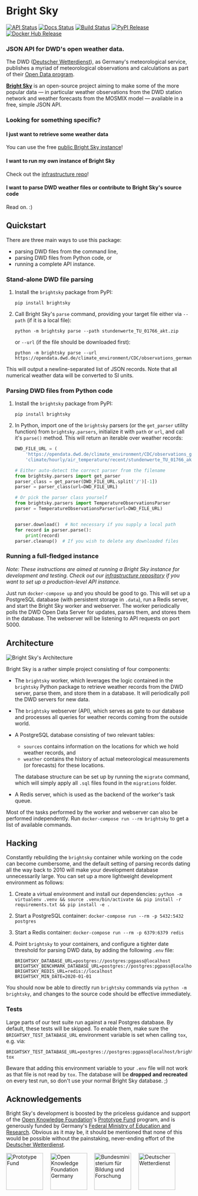 # Bright Sky

[![API Status](https://img.shields.io/website?down_message=offline&label=api&up_message=online&url=https%3A%2F%2Fapi.brightsky.dev%2F)](https://api.brightsky.dev/)
[![Docs Status](https://img.shields.io/website?down_message=offline&label=docs&up_message=online&url=https%3A%2F%2Fbrightsky.dev%2Fdocs%2F)](https://brightsky.dev/docs/)
[![Build Status](https://img.shields.io/github/actions/workflow/status/jdemaeyer/brightsky/main.yml)](https://github.com/jdemaeyer/brightsky/actions)
[![PyPI Release](https://img.shields.io/pypi/v/brightsky)](https://pypi.org/project/brightsky/)
[![Docker Hub Release](https://img.shields.io/docker/v/jdemaeyer/brightsky/latest?label=docker)](https://hub.docker.com/r/jdemaeyer/brightsky)

### JSON API for DWD's open weather data.

The DWD ([Deutscher Wetterdienst](https://www.dwd.de/)), as Germany's
meteorological service, publishes a myriad of meteorological observations and
calculations as part of their [Open Data
program](https://www.dwd.de/DE/leistungen/opendata/opendata.html).

[**Bright Sky**](https://brightsky.dev/) is an open-source project aiming to
make some of the more popular data — in particular weather observations from
the DWD station network and weather forecasts from the MOSMIX model — available
in a free, simple JSON API.


### Looking for something specific?

#### I just want to retrieve some weather data

You can use the free [public Bright Sky instance](https://brightsky.dev/)!

#### I want to run my own instance of Bright Sky

Check out the [infrastructure
repo](https://github.com/jdemaeyer/brightsky-infrastructure/)!

#### I want to parse DWD weather files or contribute to Bright Sky's source code

Read on. :)


## Quickstart

There are three main ways to use this package:

* parsing DWD files from the command line,
* parsing DWD files from Python code, or
* running a complete API instance.


### Stand-alone DWD file parsing

1. Install the `brightsky` package from PyPI:
   ```
   pip install brightsky
   ```

2. Call Bright Sky's `parse` command, providing your target file either via
   `--path` (if it is a local file):
   ```
   python -m brightsky parse --path stundenwerte_TU_01766_akt.zip
   ```
   or `--url` (if the file should be downloaded first):
   ```
   python -m brightsky parse --url https://opendata.dwd.de/climate_environment/CDC/observations_germany/climate/hourly/air_temperature/recent/stundenwerte_TU_01766_akt.zip
   ```

This will output a newline-separated list of JSON records. Note that all
numerical weather data will be converted to SI units.


### Parsing DWD files from Python code

1. Install the `brightsky` package from PyPI:
   ```
   pip install brightsky
   ```

2. In Python, import one of the `brightsky` parsers (or the `get_parser`
   utility function) from `brightsky.parsers`, initialize it with `path` or
   `url`, and call it's `parse()` method. This will return an iterable over
   weather records:
   ```python
   DWD_FILE_URL = (
       'https://opendata.dwd.de/climate_environment/CDC/observations_germany/'
       'climate/hourly/air_temperature/recent/stundenwerte_TU_01766_akt.zip')

   # Either auto-detect the correct parser from the filename
   from brightsky.parsers import get_parser
   parser_class = get_parser(DWD_FILE_URL.split('/')[-1])
   parser = parser_class(url=DWD_FILE_URL)

   # Or pick the parser class yourself
   from brightsky.parsers import TemperatureObservationsParser
   parser = TemperatureObservationsParser(url=DWD_FILE_URL)


   parser.download()  # Not necessary if you supply a local path
   for record in parser.parse():
       print(record)
   parser.cleanup()  # If you wish to delete any downloaded files
   ```


### Running a full-fledged instance

_Note: These instructions are aimed at running a Bright Sky instance for
development and testing. Check out our [infrastructure
repository](https://github.com/jdemaeyer/brightsky-infrastructure/) if you want
to set up a production-level API instance._

Just run `docker-compose up` and you should be good to go. This will set up a
PostgreSQL database (with persistent storage in `.data`), run a Redis server,
and start the Bright Sky worker and webserver. The worker periodically polls
the DWD Open Data Server for updates, parses them, and stores them in the
database. The webserver will be listening to API requests on port 5000.


## Architecture

![Bright Sky's Architecture](docs/img/architecture.svg)

Bright Sky is a rather simple project consisting of four components:

 * The `brightsky` worker, which leverages the logic contained in the
   `brightsky` Python package to retrieve weather records from the DWD server,
   parse them, and store them in a database. It will periodically poll the DWD
   servers for new data.

 * The `brightsky` webserver (API), which serves as gate to our database and
   processes all queries for weather records coming from the outside world.

 * A PostgreSQL database consisting of two relevant tables:

    * `sources` contains information on the locations for which we hold weather
      records, and
    * `weather` contains the history of actual meteorological measurements (or
      forecasts) for these locations.

   The database structure can be set up by running the `migrate` command, which
   will simply apply all `.sql` files found in the `migrations` folder.

 * A Redis server, which is used as the backend of the worker's task queue.

Most of the tasks performed by the worker and webserver can also be performed
independently. Run `docker-compose run --rm brightsky` to get a list of
available commands.


## Hacking

Constantly rebuilding the `brightsky` container while working on the code can
become cumbersome, and the default setting of parsing records dating all the
way back to 2010 will make your development database unnecessarily large. You
can set up a more lightweight development environment as follows:

 1. Create a virtual environment and install our dependencies:
    `python -m virtualenv .venv && source .venv/bin/activate && pip install -r
    requirements.txt && pip install -e .`

 2. Start a PostgreSQL container:
    `docker-compose run --rm -p 5432:5432 postgres`

 3. Start a Redis container:
    `docker-compose run --rm -p 6379:6379 redis`

 4. Point `brightsky` to your containers, and configure a tighter date
    threshold for parsing DWD data, by adding the following `.env` file:
    ```
    BRIGHTSKY_DATABASE_URL=postgres://postgres:pgpass@localhost
    BRIGHTSKY_BENCHMARK_DATABASE_URL=postgres://postgres:pgpass@localhost/benchmark
    BRIGHTSKY_REDIS_URL=redis://localhost
    BRIGHTSKY_MIN_DATE=2020-01-01
    ```

You should now be able to directly run `brightsky` commands via `python -m
brightsky`, and changes to the source code should be effective immediately.


### Tests

Large parts of our test suite run against a real Postgres database. By default,
these tests will be skipped. To enable them, make sure the
`BRIGHTSKY_TEST_DATABASE_URL` environment variable is set when calling `tox`,
e.g. via:
```
BRIGHTSKY_TEST_DATABASE_URL=postgres://postgres:pgpass@localhost/brightsky_test tox
```

Beware that adding this environment variable to your `.env` file will not work
as that file is not read by `tox`. The database will be **dropped and
recreated** on every test run, so don't use your normal Bright Sky database. ;)


## Acknowledgements

Bright Sky's development is boosted by the priceless guidance and support of
the [Open Knowledge Foundation](https://www.okfn.de/)'s [Prototype
Fund](https://prototypefund.de/) program, and is generously funded by Germany's
[Federal Ministry of Education and Research](https://www.bmbf.de/). Obvious as
it may be, it should be mentioned that none of this would be possible without
the painstaking, never-ending effort of the [Deutscher
Wetterdienst](https://www.dwd.de/).

<a href="https://prototypefund.de/"><img src="docs/img/pf.svg" alt="Prototype Fund" height="100"></a>&nbsp;&nbsp;&nbsp;&nbsp;
<a href="https://okfn.de/"><img src="docs/img/okfde.svg" alt="Open Knowledge Foundation Germany" height="100"></a>&nbsp;&nbsp;&nbsp;&nbsp;
<a href="https://www.bmbf.de/"><img src="docs/img/bmbf.svg" alt="Bundesministerium für Bildung und Forschung" height="100"></a>&nbsp;&nbsp;&nbsp;&nbsp;
<a href="https://www.dwd.de/"><img src="docs/img/dwd.svg" alt="Deutscher Wetterdienst" height="100"></a>
